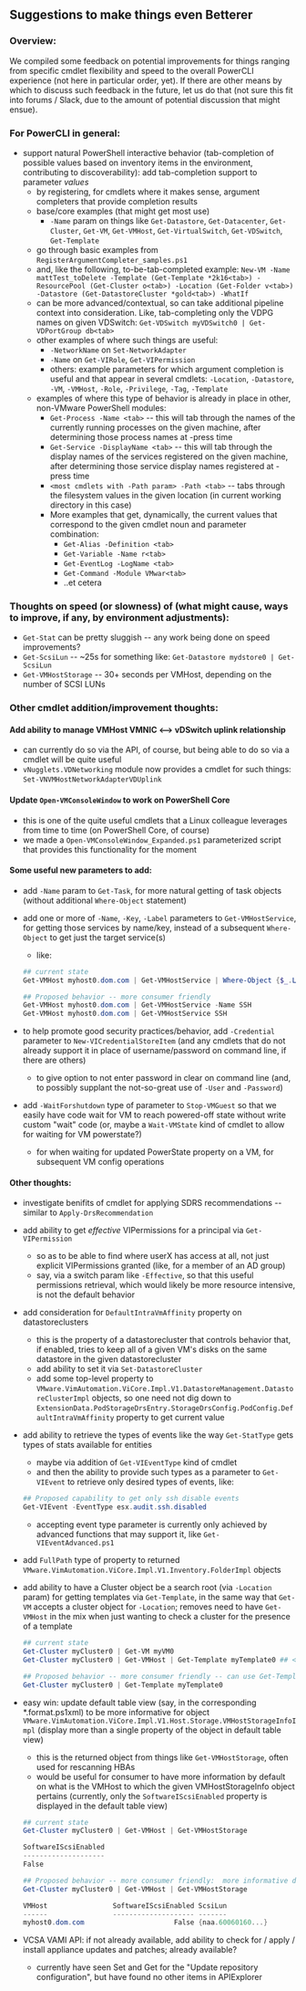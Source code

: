 ## Suggestions to make things even Betterer

### Overview:
We compiled some feedback on potential improvements for things ranging from specific cmdlet flexibility and speed to the overall PowerCLI experience (not here in particular order, yet).  If there are other means by which to discuss such feedback in the future, let us do that (not sure this fit into forums / Slack, due to the amount of potential discussion that might ensue).

### For PowerCLI in general:

- support natural PowerShell interactive behavior (tab-completion of possible values based on inventory items in the environment, contributing to discoverability):  add tab-completion support to parameter _values_
	- by registering, for cmdlets where it makes sense, argument completers that provide completion results
	- base/core examples (that might get most use)
		- `-Name` param on things like `Get-Datastore`, `Get-Datacenter`, `Get-Cluster`, `Get-VM`, `Get-VMHost`, `Get-VirtualSwitch`, `Get-VDSwitch`, `Get-Template`
	- go through basic examples from `RegisterArgumentCompleter_samples.ps1`
	- and, like the following, to-be-tab-completed example: `New-VM -Name mattTest_toDelete -Template (Get-Template *2k16<tab>) -ResourcePool (Get-Cluster o<tab>) -Location (Get-Folder v<tab>) -Datastore (Get-DatastoreCluster *gold<tab>) -WhatIf`
	- can be more advanced/contextual, so can take additional pipeline context into consideration.  Like, tab-completing only the VDPG names on given VDSwitch: `Get-VDSwitch myVDSwitch0 | Get-VDPortGroup db<tab>`
	- other examples of where such things are useful:
		- `-NetworkName` on `Set-NetworkAdapter`
		- `-Name` on `Get-VIRole`, `Get-VIPermission`
		- others:  example parameters for which argument completion is useful and that appear in several cmdlets:  `-Location`, `-Datastore`, `-VM`, `-VMHost`, `-Role`, `-Privilege`, `-Tag`, `-Template`
	- examples of where this type of behavior is already in place in other, non-VMware PowerShell modules:
		- `Get-Process -Name <tab>` -- this will tab through the names of the currently running processes on the given machine, after determining those process names at <tab>-press time
		- `Get-Service -DisplayName <tab>` -- this will tab through the display names of the services registered on the given machine, after determining those service display names registered at <tab>-press time
		- `<most cmdlets with -Path param> -Path <tab>` -- tabs through the filesystem values in the given location (in current working directory in this case)
		- More examples that get, dynamically, the current values that correspond to the given cmdlet noun and parameter combination:
			- `Get-Alias -Definition <tab>`
			- `Get-Variable -Name r<tab>`
			- `Get-EventLog -LogName <tab>`
			- `Get-Command -Module VMwar<tab>`
			- ..et cetera

### Thoughts on speed (or slowness) of (what might cause, ways to improve, if any, by environment adjustments):

- `Get-Stat` can be pretty sluggish -- any work being done on speed improvements?
- `Get-ScsiLun` -- ~25s for something like:  `Get-Datastore mydstore0 | Get-ScsiLun`
- `Get-VMHostStorage` -- 30+ seconds per VMHost, depending on the number of SCSI LUNs

### Other cmdlet addition/improvement thoughts:
#### Add ability to manage VMHost VMNIC <--> vDSwitch uplink relationship
- can currently do so via the API, of course, but being able to do so via a cmdlet will be quite useful
- `vNugglets.VDNetworking` module now provides a cmdlet for such things:  `Set-VNVMHostNetworkAdapterVDUplink`

#### Update `Open-VMConsoleWindow` to work on PowerShell Core
- this is one of the quite useful cmdlets that a Linux colleague leverages from time to time (on PowerShell Core, of course)
- we made a `Open-VMConsoleWindow_Expanded.ps1` parameterized script that provides this functionality for the moment

#### Some useful new parameters to add:

- add `-Name` param to `Get-Task`, for more natural getting of task objects (without additional `Where-Object` statement)
- add one or more of `-Name`, `-Key`, `-Label` parameters to `Get-VMHostService`, for getting those services by name/key, instead of a subsequent `Where-Object` to get just the target service(s)
	- like:

	```PowerShell
	## current state
	Get-VMHost myhost0.dom.com | Get-VMHostService | Where-Object {$_.Label -eq "SSH"}

	## Proposed behavior -- more consumer friendly
	Get-VMHost myhost0.dom.com | Get-VMHostService -Name SSH
	Get-VMHost myhost0.dom.com | Get-VMHostService SSH
	```
- to help promote good security practices/behavior, add `-Credential` parameter to `New-VICredentialStoreItem` (and any cmdlets that do not already support it in place of username/password on command line, if there are others)
	- to give option to not enter password in clear on command line (and, to possibly supplant the not-so-great use of `-User` and `-Password`)
- add `-WaitForshutdown` type of parameter to `Stop-VMGuest` so that we easily have code wait for VM to reach powered-off state without write custom "wait" code (or, maybe a `Wait-VMState` kind of cmdlet to allow for waiting for <any> VM powerstate?)
	- for when waiting for updated PowerState property on a VM, for subsequent VM config operations

#### Other thoughts:
- investigate benifits of cmdlet for applying SDRS recommendations -- similar to `Apply-DrsRecommendation`
- add ability to get _effective_ VIPermissions for a principal via `Get-VIPermission`
	- so as to be able to find where userX has access at all, not just explicit VIPermissions granted (like, for a member of an AD group)
	- say, via a switch param like `-Effective`, so that this useful permissions retrieval, which would likely be more resource intensive, is not the default behavior
- add consideration for `DefaultIntraVmAffinity` property on datastoreclusters
	- this is the property of a datastorecluster that controls behavior that, if enabled, tries to keep all of a given VM's disks on the same datastore in the given datastorecluster
	- add ability to set it via `Set-DatastoreCluster`
	- add some top-level property to `VMware.VimAutomation.ViCore.Impl.V1.DatastoreManagement.DatastoreClusterImpl` objects, so one need not dig down to `ExtensionData.PodStorageDrsEntry.StorageDrsConfig.PodConfig.DefaultIntraVmAffinity` property to get current value
- add ability to retrieve the types of events like the way `Get-StatType` gets types of stats available for entities
	- maybe via addition of `Get-VIEventType` kind of cmdlet
	- and then the ability to provide such types as a parameter to `Get-VIEvent` to retrieve only desired types of events, like:
	```PowerShell
	## Proposed capability to get only ssh disable events
	Get-VIEvent -EventType esx.audit.ssh.disabled
	```
	- accepting event type parameter is currently only achieved by advanced functions that may support it, like `Get-VIEventAdvanced.ps1`

- add `FullPath` type of property to returned `VMware.VimAutomation.ViCore.Impl.V1.Inventory.FolderImpl` objects
- add ability to have a Cluster object be a search root (via `-Location` param) for getting templates via `Get-Template`, in the same way that `Get-VM` accepts a cluster object for `-Location`; removes need to have `Get-VMHost` in the mix when just wanting to check a cluster for the presence of a template
	```PowerShell
	## current state
	Get-Cluster myCluster0 | Get-VM myVM0
	Get-Cluster myCluster0 | Get-VMHost | Get-Template myTemplate0 ## <-- behavior to improve

	## Proposed behavior -- more consumer friendly -- can use Get-Template in same way as Get-VM
	Get-Cluster myCluster0 | Get-Template myTemplate0
	```
- easy win:  update default table view (say, in the corresponding *.format.ps1xml) to be more informative for object `VMware.VimAutomation.ViCore.Impl.V1.Host.Storage.VMHostStorageInfoImpl` (display more than a single property of the object in default table view)
	- this is the returned object from things like `Get-VMHostStorage`, often used for rescanning HBAs
	- would be useful for consumer to have more information by default on what is the VMHost to which the given VMHostStorageInfo object pertains (currently, only the `SoftwareIScsiEnabled` property is displayed in the default table view)
	```PowerShell
	## current state
	Get-Cluster myCluster0 | Get-VMHost | Get-VMHostStorage
	
	SoftwareIScsiEnabled
	--------------------
	False

	## Proposed behavior -- more consumer friendly:  more informative default table view, displaying a couple of other existing properties of the returned object
	Get-Cluster myCluster0 | Get-VMHost | Get-VMHostStorage
	
	VMHost                SoftwareIScsiEnabled ScsiLun
	------                -------------------- -------
	myhost0.dom.com                      False {naa.60060160...}
	```
- VCSA VAMI API:  if not already available, add ability to check for / apply / install appliance updates and patches; already available?
	- currently have seen Set and Get for the "Update repository configuration", but have found no other items in APIExplorer

